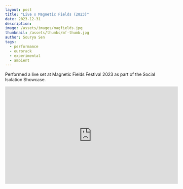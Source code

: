 ```yaml
---
layout: post
title: "Live x Magnetic Fields (2023)"
date: 2023-12-31
description:
image: /assets/images/magfields.jpg
thumbnail: /assets/thumbs/mf-thumb.jpg
author: Sourya Sen
tags:
  - performance
  - eurorack
  - experimental
  - ambient
---
```


Performed a live set at Magnetic Fields Festival 2023 as part of the Social Isolation Showcase.

<iframe width="560" height="315" src="https://www.youtube.com/embed/2fMPeEE8kk4?si=U2n5XV0bKvMIQtF-" title="YouTube video player" frameborder="0" allow="accelerometer; autoplay; clipboard-write; encrypted-media; gyroscope; picture-in-picture; web-share" referrerpolicy="strict-origin-when-cross-origin" allowfullscreen></iframe>